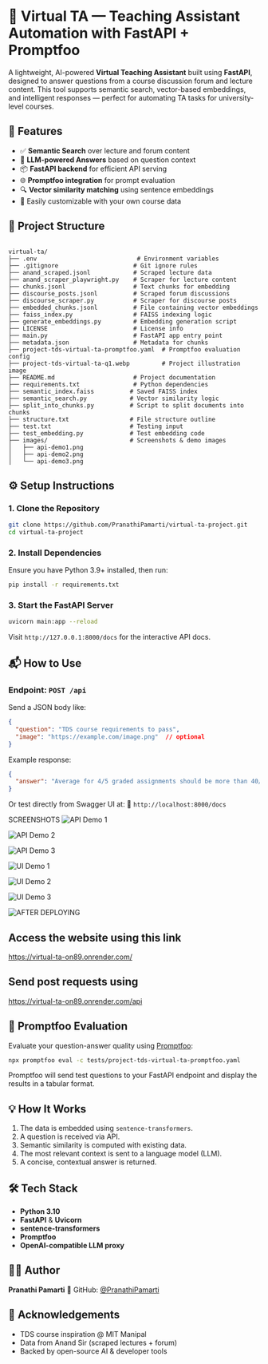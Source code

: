 
# 🤖 Virtual TA — Teaching Assistant Automation with FastAPI + Promptfoo

A lightweight, AI-powered **Virtual Teaching Assistant** built using **FastAPI**, designed to answer questions from a course discussion forum and lecture content. This tool supports semantic search, vector-based embeddings, and intelligent responses — perfect for automating TA tasks for university-level courses.



## 🚀 Features

- ✅ **Semantic Search** over lecture and forum content  
- 🧠 **LLM-powered Answers** based on question context  
- 📦 **FastAPI backend** for efficient API serving  
- 🌐 **Promptfoo integration** for prompt evaluation  
- 🔍 **Vector similarity matching** using sentence embeddings  
- 📂 Easily customizable with your own course data  



## 📁 Project Structure

```

virtual-ta/
├── .env                            # Environment variables
├── .gitignore                     # Git ignore rules
├── anand_scraped.jsonl            # Scraped lecture data
├── anand_scraper_playwright.py    # Scraper for lecture content
├── chunks.jsonl                   # Text chunks for embedding
├── discourse_posts.jsonl          # Scraped forum discussions
├── discourse_scraper.py           # Scraper for discourse posts
├── embedded_chunks.jsonl          # File containing vector embeddings
├── faiss_index.py                 # FAISS indexing logic
├── generate_embeddings.py         # Embedding generation script
├── LICENSE                        # License info
├── main.py                        # FastAPI app entry point
├── metadata.json                  # Metadata for chunks
├── project-tds-virtual-ta-promptfoo.yaml  # Promptfoo evaluation config
├── project-tds-virtual-ta-q1.webp         # Project illustration image
├── README.md                      # Project documentation
├── requirements.txt               # Python dependencies
├── semantic_index.faiss          # Saved FAISS index
├── semantic_search.py            # Vector similarity logic
├── split_into_chunks.py          # Script to split documents into chunks
├── structure.txt                 # File structure outline
├── test.txt                      # Testing input
├── test_embedding.py             # Test embedding code
├── images/                       # Screenshots & demo images
│   ├── api-demo1.png
│   ├── api-demo2.png
│   └── api-demo3.png

````



## ⚙️ Setup Instructions

### 1. Clone the Repository

```bash
git clone https://github.com/PranathiPamarti/virtual-ta-project.git
cd virtual-ta-project
````

### 2. Install Dependencies

Ensure you have Python 3.9+ installed, then run:

```bash
pip install -r requirements.txt
```

### 3. Start the FastAPI Server

```bash
uvicorn main:app --reload
```

Visit `http://127.0.0.1:8000/docs` for the interactive API docs.



## 📬 How to Use

### Endpoint: `POST /api`

Send a JSON body like:

```json
{
  "question": "TDS course requirements to pass",
  "image": "https://example.com/image.png"  // optional
}
```

Example response:

```json
{
  "answer": "Average for 4/5 graded assignments should be more than 40/100"
}
```

Or test directly from Swagger UI at:
📍 `http://localhost:8000/docs`

SCREENSHOTS
![API Demo 1](images/api-demo1.png)

![API Demo 2](images/api-demo2.png)

![API Demo 3](images/api-demo3.png)

![UI Demo 1](images/ui-1.png)

![UI Demo 2](images/ui-2.png)

![UI Demo 3](images/ui-3.png)

![AFTER DEPLOYING](https://github.com/user-attachments/assets/51530028-777c-461c-9a98-610c46b16fe7)




## Access the website using this link
https://virtual-ta-on89.onrender.com/

## Send post requests using 
https://virtual-ta-on89.onrender.com/api



## 🧪 Promptfoo Evaluation

Evaluate your question-answer quality using [Promptfoo](https://promptfoo.dev):

```bash
npx promptfoo eval -c tests/project-tds-virtual-ta-promptfoo.yaml
```

Promptfoo will send test questions to your FastAPI endpoint and display the results in a tabular format.



## 💡 How It Works

1. The data is embedded using `sentence-transformers`.
2. A question is received via API.
3. Semantic similarity is computed with existing data.
4. The most relevant context is sent to a language model (LLM).
5. A concise, contextual answer is returned.



## 🛠 Tech Stack

* **Python 3.10**
* **FastAPI** & **Uvicorn**
* **sentence-transformers**
* **Promptfoo**
* **OpenAI-compatible LLM proxy**



## 👩‍💻 Author

**Pranathi Pamarti**
🔗 GitHub: [@PranathiPamarti](https://github.com/PranathiPamarti)



## 🙌 Acknowledgements

* TDS course inspiration @ MIT Manipal
* Data from Anand Sir (scraped lectures + forum)
* Backed by open-source AI & developer tools
